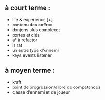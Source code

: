 ## à court terme :
- life & experience [+]
- contenu des coffres
- donjons plus complexes
- portes et clés
- a* à refactor
- ia rat
- un autre type d'ennemi
- keys events listener

## à moyen terme :
- kraft
- point de progression/arbre de compétences
- classe d'ennemi et de joueur